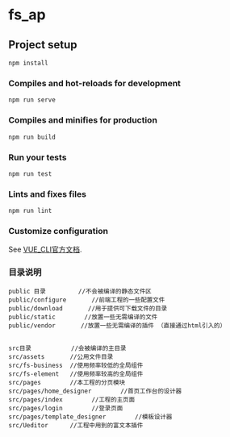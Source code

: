 # fs_ap

## Project setup
```
npm install
```

### Compiles and hot-reloads for development
```
npm run serve
```

### Compiles and minifies for production
```
npm run build
```

### Run your tests
```
npm run test
```

### Lints and fixes files
```
npm run lint
```

### Customize configuration
See [VUE_CLI官方文档](https://cli.vuejs.org/zh/config/).
### 目录说明
```
public 目录         //不会被编译的静态文件区
public/configure       //前端工程的一些配置文件
public/download       //用于提供可下载文件的目录 
public/static        //放置一些无需编译的文件 
public/vendor       //放置一些无需编译的插件 （直接通过html引入的）


src目录           //会被编译的主目录
src/assets       //公用文件目录
src/fs-business  //使用频率较低的全局组件
src/fs-element   //使用频率较高的全局组件
src/pages        //本工程的分页模块
src/pages/home_designer        //首页工作台的设计器
src/pages/index        //工程的主页面
src/pages/login        //登录页面
src/pages/template_designer        //模板设计器
src/Ueditor      //工程中用到的富文本插件

```
